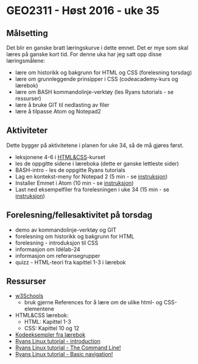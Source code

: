 # GEO2311 - Høst 2016 - uke 35


## Målsetting

Det blir en ganske bratt læringskurve i dette emnet. Det er mye som skal læres på ganske kort tid. For denne uka har jeg satt opp disse læringsmålene:

- lære om historikk og bakgrunn for HTML og CSS (forelesning torsdag)
- lære om grunnleggende prinsipper i CSS (codeacademy-kurs og lærebok)
- lære om BASH kommandolinje-verktøy (les Ryans tutorials - se ressurser)
- lære å bruke GIT til nedlasting av filer
- lære å tilpasse Atom og Notepad2


## Aktiviteter

Dette bygger på aktivitetene i planen for uke 34, så de må gjøres først.

- leksjonene 4-6 i [HTML&CSS](https://www.codecademy.com/learn/web)-kurset
- les de oppgitte sidene i læreboka (dette er ganske lettleste sider) 
- BASH-intro - les de oppgitte Ryans tutorials
- Lag en kontekst-meny for Notepad 2 (5 min - se [instruksjon](notepad2meny.html))
- Installer Emmet i Atom (10 min - se [instruksjon](emmet.html))
- Last ned eksempelfiler fra forelesningen i uke 34 (15 min - se [instruksjon](git.html))

## Forelesning/fellesaktivitet på torsdag

- demo av kommandolinje-verktøy og GIT
- forelesning om historikk og bakgrunn for HTML
- forelesning - introduksjon til CSS
- informasjon om Idélab-24
- informasjon om referansegrupper
- quizz - HTML-teori fra kapittel 1-3 i lærebok

## Ressurser

- [w3Schools](http://www.w3schools.com/)
  - bruk gjerne References for å lære om de ulike html- og CSS-elementene
- HTML&CSS lærebok:
    - HTML: Kapittel 1-3
    - CSS: Kapittel 10 og 12
- [Kodeeksempler fra lærebok](http://www.htmlandcssbook.com/code-samples/)
- [Ryans Linux tutorial - introduction](http://ryanstutorials.net/linuxtutorial/)
- [Ryans Linux tutorial - The Command Line!](http://ryanstutorials.net/linuxtutorial/commandline.php)
- [Ryans Linux tutorial - Basic navigation!](http://ryanstutorials.net/linuxtutorial/navigation.php)
